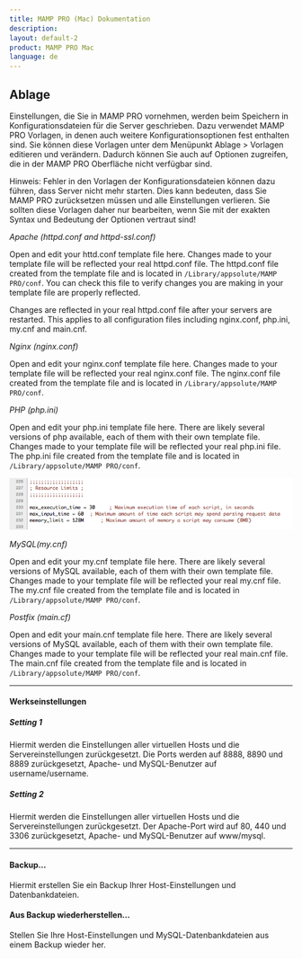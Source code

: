 ```yaml
---
title: MAMP PRO (Mac) Dokumentation
description: 
layout: default-2
product: MAMP PRO Mac
language: de
---
```


## Ablage

Einstellungen, die Sie in MAMP PRO vornehmen, werden beim Speichern in Konfigurationsdateien für die Server geschrieben. Dazu verwendet MAMP PRO Vorlagen, in denen auch weitere Konfigurationsoptionen fest enthalten sind. Sie können diese Vorlagen unter dem Menüpunkt Ablage > Vorlagen editieren und verändern. Dadurch können Sie auch auf Optionen zugreifen, die in der MAMP PRO Oberfläche nicht verfügbar sind.

<div class="alert" role="alert">
Hinweis: Fehler in den Vorlagen der Konfigurationsdateien können dazu führen, dass Server nicht mehr starten. Dies kann bedeuten, dass Sie MAMP PRO zurücksetzen müssen und alle Einstellungen verlieren. Sie sollten diese Vorlagen daher nur bearbeiten, wenn Sie mit der exakten Syntax und Bedeutung der Optionen vertraut sind!
</div> 

*Apache (httpd.conf and httpd-ssl.conf)*
     
Open and edit your httd.conf template file here. Changes made to your template file will be reflected your         real      httpd.conf file. The httpd.conf file created from the template file and is located in `/Library/appsolute/MAMP              PRO/conf`. You can check this file to verify changes you are making in your template file are properly reflected.
<div class="alert" role="alert">
Changes are reflected in your real httpd.conf file after your servers are restarted. This applies to all                    configuration files including nginx.conf, php.ini, my.cnf and main.cnf.
</div>
     
*Nginx (nginx.conf)*

Open and edit your nginx.conf template file here. Changes made to your template file will be reflected your                 real nginx.conf file. The nginx.conf file created from the template file and is located in `/Library/appsolute/MAMP         PRO/conf`.
     
*PHP (php.ini)*
     
Open and edit your php.ini template file here. There are likely several versions of php available, each of them with        their own template file. Changes made to your template file will be reflected your real php.ini file. The php.ini file      created from the template file and is located in `/Library/appsolute/MAMP PRO/conf`.
     
![MAMP](PHPini.png)
     
*MySQL(my.cnf)*
     
Open and edit your my.cnf template file here. There are likely several versions of MySQL available, each of them with       their own template file. Changes made to your template file will be reflected your real my.cnf file. The my.cnf file        created from the template file and is located in `/Library/appsolute/MAMP PRO/conf`.
     
*Postfix (main.cf)*
     
Open and edit your main.cnf template file here. There are likely several versions of MySQL available, each of them with      their own template file. Changes made to your template file will be reflected your real main.cnf file. The main.cnf         file created from the template file and is located in `/Library/appsolute/MAMP PRO/conf`.
     


---

#### Werkseinstellungen

##### Setting 1

Hiermit werden die Einstellungen aller virtuellen Hosts und die Servereinstellungen zurückgesetzt. Die Ports werden auf 8888, 8890 und 8889 zurückgesetzt, Apache- und MySQL-Benutzer auf username/username.

##### Setting 2

Hiermit werden die Einstellungen aller virtuellen Hosts und die Servereinstellungen zurückgesetzt. Der Apache-Port wird auf 80, 440 und 3306 zurückgesetzt, Apache- und MySQL-Benutzer auf www/mysql.

---

#### Backup…

Hiermit erstellen Sie ein Backup Ihrer Host-Einstellungen und Datenbankdateien. 

 

#### Aus Backup wiederherstellen…

Stellen Sie Ihre Host-Einstellungen und MySQL-Datenbankdateien aus einem Backup wieder her.

 
